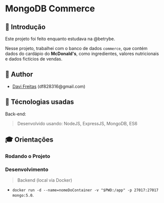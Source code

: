 # MongoDB Commerce

## 📝 Introdução
Este projeto foi feito enquanto estudava na @betrybe.

Nesse projeto, trabalhei com o banco de dados `commerce`, que contém dados do cardápio do **McDonald's**, como ingredientes, valores nutricionais e dados fictícios de vendas.

## 📌 Author
- <p><a href="https://github.com/datavinny">Davi Freitas</a> (df828316@gmail.com)</p>

## :wrench: Técnologias usadas
  
Back-end:
  > Desenvolvido usando: NodeJS, ExpressJS, MongoDB, ES6

## 🎓 Orientações
### Rodando o Projeto

### Desenvolvimento
 
> Backend (local via Docker)
  - `docker run -d --name=nomeDoContainer -v "$PWD:/app" -p 27017:27017 mongo:5.0`.
